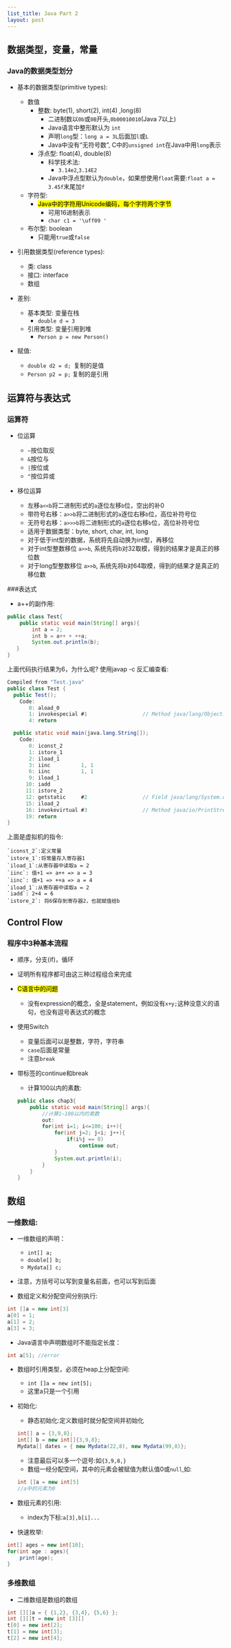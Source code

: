 ```yaml
---
list_title: Java Part 2
layout: post
---
```


## 数据类型，变量，常量

### Java的数据类型划分

- 基本的数据类型(primitive types):
    - 数值
        - 整数: byte(1), short(2), int(4) ,long(8)
            - 二进制数以`0b`或`0B`开头,`0b00010010`(Java 7以上)
            - Java语言中整形默认为 `int`
            - 声明`long`型：`long a = 3L`后面加`l`或`L`
            - Java中没有“无符号数”, C中的`unsigned int`在Java中用`long`表示
        - 浮点型: float(4), double(8)
            - 科学技术法:
                - `3.14e2`,`3.14E2`
            - Java中浮点型默认为`double`，如果想使用`float`需要:`float a = 3.45f`末尾加`f`
    - 字符型:
        - <mark>Java中的字符用Unicode编码，每个字符两个字节</mark>
            - 可用16进制表示
            - `char c1 = '\uff09 '`
    - 布尔型: boolean
        - 只能用`true`或`false`

- 引用数据类型(reference types):
    - 类: class
    - 接口: interface
    - 数组
- 差别:
	- 基本类型: 变量在栈
		- `double d = 3`
	- 引用类型: 变量引用到堆
		- `Person p = new Person()`
- 赋值:
	- `double d2 = d; `复制的是值
	- `Person p2 = p;` 复制的是引用

## 运算符与表达式

### 运算符

- 位运算
	- `~`按位取反
	- `&`按位与
	- `|`按位或
	- `^`按位异或

- 移位运算
	- 左移`a<<b`将二进制形式的`a`逐位左移`b`位，空出的补0
	- 带符号右移：`a>>b`将二进制形式的`a`逐位右移`b`位，高位补符号位
	- 无符号右移：`a>>>b`将二进制形式的`a`逐位右移`b`位，高位补符号位
	- 适用于数据类型：byte, short, char, int, long
	- 对于低于int型的数据，系统将先自动换为int型，再移位
	- 对于int型整数移位 `a>>b`, 系统先将b对32取模，得到的结果才是真正的移位数
	- 对于long型整数移位 `a>>b`, 系统先将b对64取模，得到的结果才是真正的移位数

###表达式

- a++的副作用:

```java
public class Test{
    public static void main(String[] args){
        int a = 2;
        int b = a++ + ++a;
        System.out.println(b); 
   }
}
```

上面代码执行结果为6，为什么呢? 使用javap -c 反汇编查看:

```java
Compiled from "Test.java"
public class Test {
  public Test();
    Code:
       0: aload_0
       1: invokespecial #1                  // Method java/lang/Object."<init>":()V
       4: return

  public static void main(java.lang.String[]);
    Code:
       0: iconst_2
       1: istore_1
       2: iload_1
       3: iinc          1, 1
       6: iinc          1, 1
       9: iload_1
      10: iadd
      11: istore_2
      12: getstatic     #2                  // Field java/lang/System.out:Ljava/io/PrintStream;
      15: iload_2
      16: invokevirtual #3                  // Method java/io/PrintStream.println:(I)V
      19: return
}
```

上面是虚拟机的指令:

```
`iconst_2`:定义常量
`istore_1`:将常量存入寄存器1
`iload_1`:从寄存器中读取a = 2
`iinc`: 值+1 => a++ => a = 3
`iinc`: 值+1 => ++a => a = 4
`iload_1`:从寄存器中读取a = 2
`iadd`: 2+4 = 6
`istore_2`: 将6保存到寄存器2，也就赋值给b
```

## Control Flow

### 程序中3种基本流程

- 顺序，分支(if)，循环
- 证明所有程序都可由这三种过程组合来完成
- <mark>C语言中的问题</mark>
    - 没有expression的概念，全是statement，例如没有`x+y;`这种没意义的语句，也没有逗号表达式的概念

- 使用Switch
	- 变量后面可以是整数，字符，字符串
	- `case`后面是常量
	- 注意`break`

- 带标签的continue和break
    - 计算100以内的素数:

    ```java
    public class chap3{
        public static void main(String[] args){
            //计算1~100以内的素数
            out:
            for(int i=1; i<=100; i++){
                for(int j=2; j<i; j++){
                    if(i%j == 0)
                        continue out;
                }
                System.out.println(i);
            }
        }
    }
    ```

## 数组

### 一维数组:

- 一维数组的声明：
	- `int[] a;`
	- `double[] b;`
	- `Mydata[] c;` 

-  注意，方括号可以写到变量名前面，也可以写到后面
- 数组定义和分配空间分别执行:

```java
int []a = new int[3]
a[0] = 1;
a[1] = 2;
a[3] = 3;
```

- Java语言中声明数组时不能指定长度：

```c
int a[5]; //error
```

- 数组时引用类型，必须在heap上分配空间:
	- `int []a = new int[5];`
	- 这里a只是一个引用
- 初始化:
	- 静态初始化:定义数组时就分配空间并初始化

	```java	
	int[] a = {3,9,8};
	int[] b = new int[]{3,9,8};
	Mydata[] dates = { new Mydata(22,8), new Mydata(99,8)};
	```
	
	- 注意最后可以多一个逗号:如`{3,9,8,}`
	- 数组一经分配空间，其中的元素会被赋值为默认值0或`null`,如:

	```java
	int []a = new int[5]
	//a中的元素为0
	```
	
- 数组元素的引用:
	- index为下标:`a[3],b[i]...`

- 快速枚举:

```java
int[] ages = new int[10];
for(int age : ages){
	print(age);
}

```

### 多维数组

- 二维数组是数组的数组

```java
int [][]a = { {1,2}, {3,4}, {5,6} };
int [][]t = new int [3][]
t[0] = new int[2];
t[1] = new int[3];
t[2] = new int[4]; 
```



